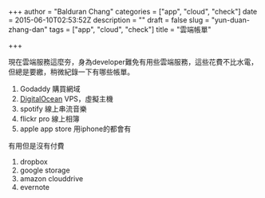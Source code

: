 +++
author = "Balduran Chang"
categories = ["app", "cloud", "check"]
date = 2015-06-10T02:53:52Z
description = ""
draft = false
slug = "yun-duan-zhang-dan"
tags = ["app", "cloud", "check"]
title = "雲端帳單"

+++


現在雲端服務這麼夯，身為developer難免有用些雲端服務，這些花費不比水電，但總是要繳，稍微紀錄一下有哪些帳單。

1. Godaddy
	購買網域
1. [DigitalOcean](https://www.digitalocean.com/?refcode=3663792798f1)
	VPS，虛擬主機
1. spotify
	線上串流音樂
1. flickr pro
    線上相簿
1. apple app store
	用iphone的都會有
    
有用但是沒有付費

1. dropbox
1. google storage
1. amazon clouddrive
1. evernote

